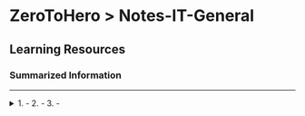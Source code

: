 # ZeroToHero > Notes-IT-General
## Learning Resources

### Summarized Information
---
<details>
<summary>
1.  - 
2.  - 
3.  - 
</summary>
</details>
